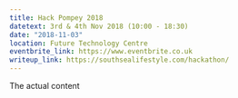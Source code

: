 ```yaml
---
title: Hack Pompey 2018
datetext: 3rd & 4th Nov 2018 (10:00 - 18:30)
date: "2018-11-03"
location: Future Technology Centre
eventbrite_link: https://www.eventbrite.co.uk
writeup_link: https://southsealifestyle.com/hackathon/
---
```

The actual content